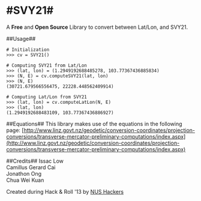 #SVY21#
===
A **Free** and **Open Source** Library to convert between Lat/Lon, and SVY21.

##Usage##

    # Initialization
    >>> cv = SVY21()
    
    # Computing SVY21 from Lat/Lon
    >>> (lat, lon) = (1.2949192688485278, 103.77367436885834)
    >>> (N, E) = cv.computeSVY21(lat, lon)
    >>> (N, E)
    (30721.679566556475, 22228.448562409914)
    
    # Computing Lat/Lon from SVY21
    >>> (lat, lon) = cv.computeLatLon(N, E)
    >>> (lat, lon)
    (1.2949192688483109, 103.77367436886927)

##Equations##
This library makes use of the equations in the following page: [http://www.linz.govt.nz/geodetic/conversion-coordinates/projection-conversions/transverse-mercator-preliminary-computations/index.aspx](http://www.linz.govt.nz/geodetic/conversion-coordinates/projection-conversions/transverse-mercator-preliminary-computations/index.aspx)

##Credits##
Issac Low  
Camillus Gerard Cai  
Jonathon Ong  
Chua Wei Kuan  

Created during Hack & Roll '13 by [NUS Hackers](http://nushackers.org/)